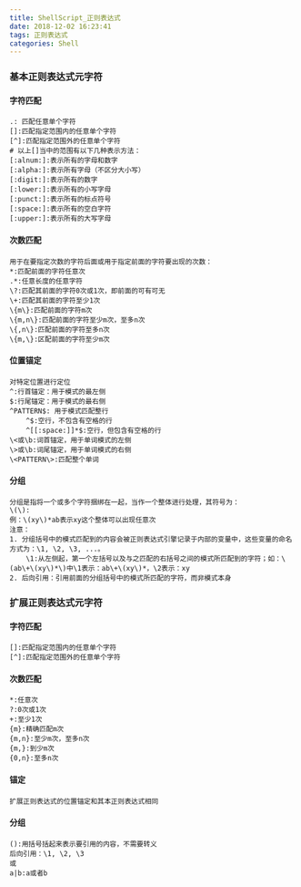 ```yaml
---
title: ShellScript_正则表达式
date: 2018-12-02 16:23:41
tags: 正则表达式
categories: Shell
---
```


### 基本正则表达式元字符

#### 字符匹配

```shell
.: 匹配任意单个字符
[]:匹配指定范围内的任意单个字符
[^]:匹配指定范围外的任意单个字符
# 以上[]当中的范围有以下几种表示方法：
[:alnum:]:表示所有的字母和数字
[:alpha:]:表示所有字母（不区分大小写）
[:digit:]:表示所有的数字
[:lower:]:表示所有的小写字母
[:punct:]:表示所有的标点符号
[:space:]:表示所有的空白字符
[:upper:]:表示所有的大写字母
```

#### 次数匹配

```shell
用于在要指定次数的字符后面或用于指定前面的字符要出现的次数：
*:匹配前面的字符任意次
.*:任意长度的任意字符
\?:匹配其前面的字符0次或1次，即前面的可有可无
\+:匹配其前面的字符至少1次
\{m\}:匹配前面的字符m次
\{m,n\}:匹配前面的字符至少m次，至多n次
\{,n\}:匹配前面的字符至多n次
\{m,\}:区配前面的字符至少m次
```

#### 位置锚定

```shell
对特定位置进行定位
^:行首锚定：用于模式的最左侧
$:行尾锚定：用于模式的最右侧
^PATTERN$: 用于模式匹配整行
	^$:空行，不包含有空格的行
	^[[:space:]]*$:空行，但包含有空格的行
\<或\b:词首锚定，用于单词模式的左侧
\>或\b:词尾锚定，用于单词模式的右侧
\<PATTERN\>:匹配整个单词
```

#### 分组

```shell
分组是指将一个或多个字符捆绑在一起，当作一个整体进行处理，其符号为：
\(\):
例：\(xy\)*ab表示xy这个整体可以出现任意次
注意：
1. 分组括号中的模式匹配到的内容会被正则表达式引擎记录于内部的变量中，这些变量的命名方式为：\1, \2, \3, ...。
	\1:从左侧起，第一个左括号以及与之匹配的右括号之间的模式所匹配到的字符；如：\(ab\+\(xy\)*\)中\1表示：ab\+\(xy\)*，\2表示：xy
2. 后向引用：引用前面的分组括号中的模式所匹配的字符，而非模式本身
```



### 扩展正则表达式元字符

#### 字符匹配

```shell
[]:匹配指定范围内的任意单个字符
[^]:匹配指定范围外的任意单个字符
```

#### 次数匹配

```shell
*:任意次
?:0次或1次
+:至少1次
{m}:精确匹配m次
{m,n}:至少m次，至多n次
{m,}:到少m次
{0,n}:至多n次
```

#### 锚定

```shell
扩展正则表达式的位置锚定和其本正则表达式相同
```

#### 分组

```shell
():用括号括起来表示要引用的内容，不需要转义
后向引用：\1, \2, \3
或
a|b:a或者b
```

